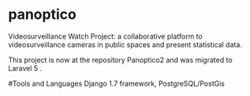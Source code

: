 # panoptico
Videosurveillance Watch Project: a collaborative platform to  videosurveillance cameras in public spaces and present statistical data. 

This project is now at the repository Panoptico2 and was migrated to Laravel 5 .

#Tools and Languages
Django 1.7 framework, PostgreSQL/PostGis


